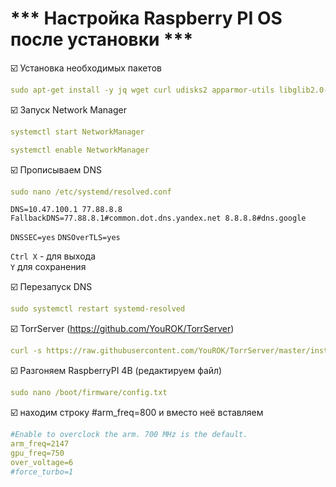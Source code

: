 # *** Настройка Raspberry PI OS после установки ***
:ballot_box_with_check: Установка необходимых пакетов    
```yaml
sudo apt-get install -y jq wget curl udisks2 apparmor-utils libglib2.0-bin network-manager dbus systemd-journal-remote systemd-resolved
```
:ballot_box_with_check: Запуск Network Manager    
```yaml
systemctl start NetworkManager
```
```yaml
systemctl enable NetworkManager
```
:ballot_box_with_check: Прописываем DNS    
```yaml
sudo nano /etc/systemd/resolved.conf
```

`DNS=10.47.100.1 77.88.8.8`
`FallbackDNS=77.88.8.1#common.dot.dns.yandex.net 8.8.8.8#dns.google`

`DNSSEC=yes`
`DNSOverTLS=yes`

`Ctrl X` - для выхода    
`Y` для сохранения

:ballot_box_with_check: Перезапуск DNS    
```yaml
sudo systemctl restart systemd-resolved
```

:ballot_box_with_check: TorrServer (https://github.com/YouROK/TorrServer)
```yaml
curl -s https://raw.githubusercontent.com/YouROK/TorrServer/master/installTorrServerLinux.sh | sudo bash
```
:ballot_box_with_check: Разгоняем RaspberryPI 4B (редактируем файл)
```yaml
sudo nano /boot/firmware/config.txt
```
:ballot_box_with_check: находим строку #arm_freq=800 и вместо неё вставляем
```yaml
#Enable to overclock the arm. 700 MHz is the default.
arm_freq=2147
gpu_freq=750
over_voltage=6
#force_turbo=1
```
